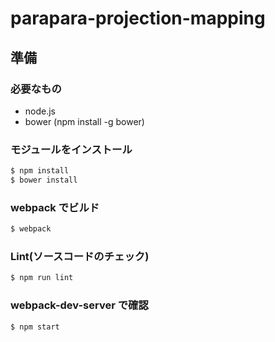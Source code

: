 # parapara-projection-mapping

## 準備
### 必要なもの
- node.js
- bower (npm install -g bower)

### モジュールをインストール

```sh
$ npm install
$ bower install
```

### webpack でビルド

```sh
$ webpack
```

### Lint(ソースコードのチェック)
```sh
$ npm run lint
```

### webpack-dev-server で確認

```sh
$ npm start
```
